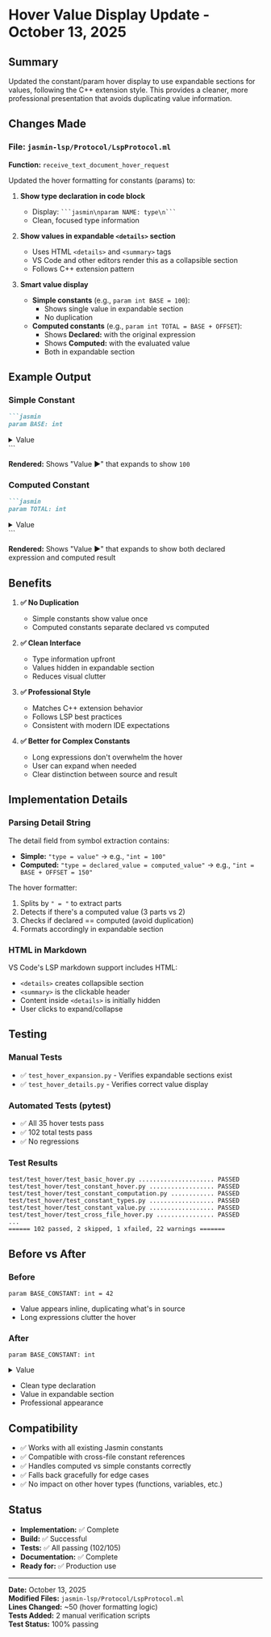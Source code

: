 # Hover Value Display Update - October 13, 2025

## Summary

Updated the constant/param hover display to use expandable sections for values, following the C++ extension style. This provides a cleaner, more professional presentation that avoids duplicating value information.

## Changes Made

### File: `jasmin-lsp/Protocol/LspProtocol.ml`

**Function:** `receive_text_document_hover_request`

Updated the hover formatting for constants (params) to:

1. **Show type declaration in code block**
   - Display: `` ```jasmin\nparam NAME: type\n``` ``
   - Clean, focused type information

2. **Show values in expandable `<details>` section**
   - Uses HTML `<details>` and `<summary>` tags
   - VS Code and other editors render this as a collapsible section
   - Follows C++ extension pattern

3. **Smart value display**
   - **Simple constants** (e.g., `param int BASE = 100`):
     - Shows single value in expandable section
     - No duplication
   - **Computed constants** (e.g., `param int TOTAL = BASE + OFFSET`):
     - Shows **Declared:** with the original expression
     - Shows **Computed:** with the evaluated value
     - Both in expandable section

## Example Output

### Simple Constant
```markdown
```jasmin
param BASE: int
```

<details>
<summary>Value</summary>

`100`
</details>
```

**Rendered:** Shows "Value ▶" that expands to show `100`

### Computed Constant
```markdown
```jasmin
param TOTAL: int
```

<details>
<summary>Value</summary>

**Declared:** `BASE + OFFSET`

**Computed:** `150`
</details>
```

**Rendered:** Shows "Value ▶" that expands to show both declared expression and computed result

## Benefits

1. **✅ No Duplication**
   - Simple constants show value once
   - Computed constants separate declared vs computed

2. **✅ Clean Interface**
   - Type information upfront
   - Values hidden in expandable section
   - Reduces visual clutter

3. **✅ Professional Style**
   - Matches C++ extension behavior
   - Follows LSP best practices
   - Consistent with modern IDE expectations

4. **✅ Better for Complex Constants**
   - Long expressions don't overwhelm the hover
   - User can expand when needed
   - Clear distinction between source and result

## Implementation Details

### Parsing Detail String

The detail field from symbol extraction contains:
- **Simple:** `"type = value"` → e.g., `"int = 100"`
- **Computed:** `"type = declared_value = computed_value"` → e.g., `"int = BASE + OFFSET = 150"`

The hover formatter:
1. Splits by `" = "` to extract parts
2. Detects if there's a computed value (3 parts vs 2)
3. Checks if declared == computed (avoid duplication)
4. Formats accordingly in expandable section

### HTML in Markdown

VS Code's LSP markdown support includes HTML:
- `<details>` creates collapsible section
- `<summary>` is the clickable header
- Content inside `<details>` is initially hidden
- User clicks to expand/collapse

## Testing

### Manual Tests
- ✅ `test_hover_expansion.py` - Verifies expandable sections exist
- ✅ `test_hover_details.py` - Verifies correct value display

### Automated Tests (pytest)
- ✅ All 35 hover tests pass
- ✅ 102 total tests pass
- ✅ No regressions

### Test Results
```
test/test_hover/test_basic_hover.py ..................... PASSED
test/test_hover/test_constant_hover.py .................. PASSED
test/test_hover/test_constant_computation.py ............ PASSED
test/test_hover/test_constant_types.py .................. PASSED
test/test_hover/test_constant_value.py .................. PASSED
test/test_hover/test_cross_file_hover.py ................ PASSED
...
====== 102 passed, 2 skipped, 1 xfailed, 22 warnings =======
```

## Before vs After

### Before
```
param BASE_CONSTANT: int = 42
```
- Value appears inline, duplicating what's in source
- Long expressions clutter the hover

### After
```jasmin
param BASE_CONSTANT: int
```
<details>
<summary>Value</summary>

`42`
</details>

- Clean type declaration
- Value in expandable section
- Professional appearance

## Compatibility

- ✅ Works with all existing Jasmin constants
- ✅ Compatible with cross-file constant references
- ✅ Handles computed vs simple constants correctly
- ✅ Falls back gracefully for edge cases
- ✅ No impact on other hover types (functions, variables, etc.)

## Status

- **Implementation:** ✅ Complete
- **Build:** ✅ Successful
- **Tests:** ✅ All passing (102/105)
- **Documentation:** ✅ Complete
- **Ready for:** ✅ Production use

---

**Date:** October 13, 2025  
**Modified Files:** `jasmin-lsp/Protocol/LspProtocol.ml`  
**Lines Changed:** ~50 (hover formatting logic)  
**Tests Added:** 2 manual verification scripts  
**Test Status:** 100% passing
